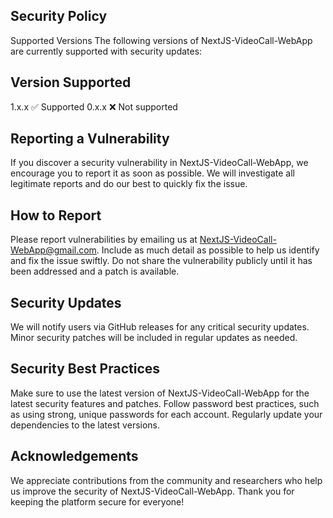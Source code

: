 ## Security Policy

Supported Versions
The following versions of NextJS-VideoCall-WebApp are currently supported with security updates:

## Version	Supported
1.x.x	✅ Supported
0.x.x	❌ Not supported

## Reporting a Vulnerability
If you discover a security vulnerability in NextJS-VideoCall-WebApp, we encourage you to report it as soon as possible. We will investigate all legitimate reports and do our best to quickly fix the issue.

## How to Report
Please report vulnerabilities by emailing us at NextJS-VideoCall-WebApp@gmail.com. Include as much detail as possible to help us identify and fix the issue swiftly.
Do not share the vulnerability publicly until it has been addressed and a patch is available.

## Security Updates
We will notify users via GitHub releases for any critical security updates.
Minor security patches will be included in regular updates as needed.

## Security Best Practices
Make sure to use the latest version of NextJS-VideoCall-WebApp for the latest security features and patches.
Follow password best practices, such as using strong, unique passwords for each account.
Regularly update your dependencies to the latest versions.

## Acknowledgements
We appreciate contributions from the community and researchers who help us improve the security of NextJS-VideoCall-WebApp. Thank you for keeping the platform secure for everyone!




